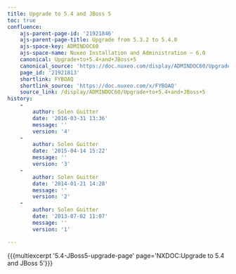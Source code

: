 ```yaml
---
title: Upgrade to 5.4 and JBoss 5
toc: true
confluence:
    ajs-parent-page-id: '21921846'
    ajs-parent-page-title: Upgrade from 5.3.2 to 5.4.0
    ajs-space-key: ADMINDOC60
    ajs-space-name: Nuxeo Installation and Administration — 6.0
    canonical: Upgrade+to+5.4+and+JBoss+5
    canonical_source: 'https://doc.nuxeo.com/display/ADMINDOC60/Upgrade+to+5.4+and+JBoss+5'
    page_id: '21921813'
    shortlink: FYBOAQ
    shortlink_source: 'https://doc.nuxeo.com/x/FYBOAQ'
    source_link: /display/ADMINDOC60/Upgrade+to+5.4+and+JBoss+5
history:
    - 
        author: Solen Guitter
        date: '2016-03-31 13:36'
        message: ''
        version: '4'
    - 
        author: Solen Guitter
        date: '2015-04-14 15:22'
        message: ''
        version: '3'
    - 
        author: Solen Guitter
        date: '2014-01-21 14:28'
        message: ''
        version: '2'
    - 
        author: Solen Guitter
        date: '2013-07-02 11:07'
        message: ''
        version: '1'

---
```

{{{multiexcerpt '5.4-JBoss5-upgrade-page' page='NXDOC:Upgrade to 5.4 and JBoss 5'}}}

&nbsp;